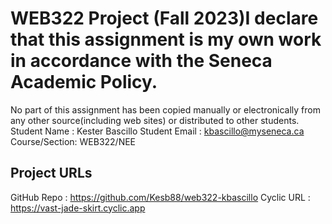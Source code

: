 # WEB322 Project (Fall 2023)I declare that this assignment is my own work in accordance with the Seneca Academic Policy.
No part of this assignment has been copied manually or electronically from any other source(including web sites) or distributed to other students.
Student Name : Kester Bascillo
Student Email : kbascillo@myseneca.ca
Course/Section: WEB322/NEE
## Project URLs
GitHub Repo : https://github.com/Kesb88/web322-kbascillo
Cyclic URL : https://vast-jade-skirt.cyclic.app
